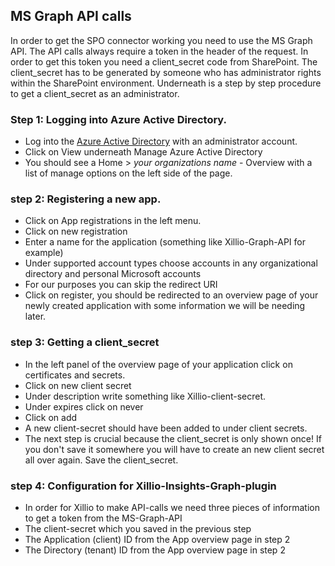 ## MS Graph API calls

In order to get the SPO connector working you need to use the MS Graph API. The API calls always require a token in the header of the request. In order to get this token you need a client_secret code from SharePoint. The client_secret has to be generated by someone who has administrator rights within the SharePoint environment. Underneath is a step by step procedure to get a client_secret as an administrator.

### Step 1: Logging into Azure Active Directory.

* Log into the [Azure Active Directory](https://login.microsoftonline.com/organizations/oauth2/v2.0/authorize?client_id=c44b4083-3bb0-49c1-b47d-974e53cbdf3c&response_mode=form_post&response_type=code+id_token&scope=https%3a%2f%2fmanagement.core.windows.net%2f%2fuser_impersonation+openid+email+profile&state=OpenIdConnect.AuthenticationProperties%3dLhjQ_eJwmrF6EaBOlmDHj-kEaoHMldWzaXqZrHipezY1vn9H1hJ7GIqge3G8jmfQx6aF4oDWHH9nfHQe8czNTgu9K96eeQ2T7WZeNSRbzPnuU-QdwJ7WQmeKkUktHgrjsSNeTIGKu05HGFs-UkffqB0-IqITYL34put7JdIrCqpWFj70WnPtBf5vthyNiY1WhexChul8nLrD42ky37ftHNitzmogf4l4FxV4tVfml3lLWG8wRtCblG1vQUSLL549KhzELPaZ_FhQvbWWhTqzK-_0Kelutt1gXc_-lgLLg2TJHIcgg9IKFqldq4prg6DuqyVJGaQhmCkdwWylT90W9sMxyfbWnrYH_atmDXZ59SYjqUyuKaO4QC5jhjUbSG6Cjo9anPrvAaeQmlDehwtcRwN33N5Wzu0LtDEXkZQXEMAUCM1gz28jJl4-VCNCiqxm&nonce=637188225024724540.ZDk2MjcwZWEtZTQxNS00NzZkLTlhNzQtYzYwNjgyZmFkZWVjMjVkNGY4ODctZTY0My00YWJlLTlhYTktNmIxMGQwMTk4YzA3&redirect_uri=https%3a%2f%2fportal.azure.com%2fsignin%2findex%2f%3ffeature.refreshtokenbinding%3dtrue%26feature.snivalidation%3dtrue%26feature.usemsallogin%3dtrue&site_id=501430&client-request-id=98127f69-c2a3-4809-8fed-85d57581b070&x-client-SKU=ID_NET&x-client-ver=1.0.40306.1554) with an administrator account.
* Click on View underneath Manage Azure Active Directory
* You should see a Home > *your organizations name* - Overview with a list of manage options on the left side of the page. 

### step 2: Registering a new app.
* Click on App registrations in the left menu.
* Click on new registration 
* Enter a name for the application (something like Xillio-Graph-API for example)
* Under supported account types choose accounts in any organizational directory and personal Microsoft accounts
* For our purposes you can skip the redirect URI
* Click on register, you should be redirected to an overview page of your newly created application with some information we will be needing later.

### step 3: Getting a client_secret
* In the left panel of the overview page of your application click on certificates and secrets.
* Click on new client secret
* Under description write something like Xillio-client-secret.
* Under expires click on never
* Click on add
* A new client-secret should have been added to under client secrets.
* The next step is crucial because the client_secret is only shown once! If you don't save it somewhere you will have to create an new client secret all over again. Save the client_secret.

### step 4: Configuration for Xillio-Insights-Graph-plugin
* In order for Xillio to make API-calls we need three pieces of information to get a token from the MS-Graph-API
* The client-secret which you saved in the previous step
* The Application (client) ID from the App overview page in step 2
* The Directory (tenant) ID from the App overview page in step 2

